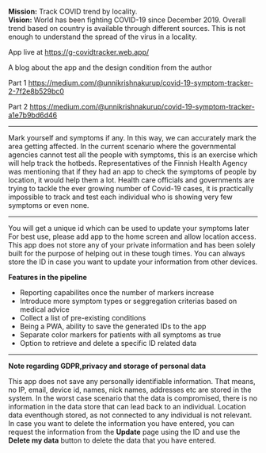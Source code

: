 **Mission:** Track COVID trend by locality.  
**Vision:** World has been fighting COVID-19 since December 2019. Overall trend based on country is available through different sources. This is not enough to understand the spread of the virus in a locality.

App live at https://g-covidtracker.web.app/

A blog about the app and the design condition from the author

Part 1
https://medium.com/@unnikrishnakurup/covid-19-symptom-tracker-2-7f2e8b529bc0

Part 2
https://medium.com/@unnikrishnakurup/covid-19-symptom-tracker-a1e7b9bd6d46

* * *

Mark yourself and symptoms if any. In this way, we can accurately mark the area getting affected. In the current scenario where the governmental agencies cannot test all the people with symptoms, this is an exercise which will help track the hotbeds. Representatives of the Finnish Health Agency was mentioning that if they had an app to check the symptoms of people by location, it would help them a lot. Health care officials and governments are trying to tackle the ever growing number of Covid-19 cases, it is practically impossible to track and test each individual who is showing very few symptoms or even none.

* * *

You will get a unique id which can be used to update your symptoms later For best use, please add app to the home screen and allow location access. This app does not store any of your private information and has been solely built for the purpose of helping out in these tough times. You can always store the ID in case you want to update your information from other devices.  


**Features in the pipeline**

*   Reporting capabilites once the number of markers increase
*   Introduce more symptom types or seggregation criterias based on medical advice
*   Collect a list of pre-existing conditions
*   Being a PWA, ability to save the generated IDs to the app
*   Separate color markers for patients with all symptoms as true
*   Option to retrieve and delete a specific ID related data

* * *

**Note regarding GDPR,privacy and storage of personal data**

This app does not save any personally identifiable information. That means, no IP, email, device id, names, nick names, addresses etc are stored in the system. In the worst case scenario that the data is compromised, there is no information in the data store that can lead back to an individual. Location data eventhough stored, as not connected to any individual is not relevant. In case you want to delete the information you have entered, you can request the information from the **Update** page using the ID and use the **Delete my data** button to delete the data that you have entered.
